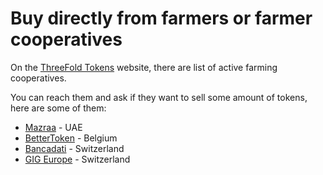 # Buy directly from farmers or farmer cooperatives

On the [ThreeFold Tokens](https://tokens.threefold.me/) website, there are list of active farming cooperatives.

You can reach them and ask if they want to sell some amount of tokens, here are some of them: 
- [Mazraa](https://www.mazraa.io/) - UAE
- [BetterToken](http://bettertoken.com/) - Belgium
- [Bancadati](https://bancadati.farm/) - Switzerland
- [GIG Europe](https://www.gigeurope.tech/) - Switzerland